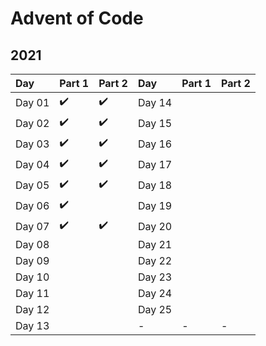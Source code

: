# Advent of Code
## 2021

  Day  |       Part 1       |       Part 2        |  Day   |       Part 1       |       Part 2        
:----- | :------------------| :-------------------| :----- | :------------------| :-------------------
Day 01 | :heavy_check_mark: |  :heavy_check_mark: | Day 14 |                    |  
Day 02 | :heavy_check_mark: |  :heavy_check_mark: | Day 15 |                    |  
Day 03 | :heavy_check_mark: |  :heavy_check_mark: | Day 16 |                    |  
Day 04 | :heavy_check_mark: |  :heavy_check_mark: | Day 17 |                    |  
Day 05 | :heavy_check_mark: |  :heavy_check_mark: | Day 18 |                    |  
Day 06 | :heavy_check_mark: |                     | Day 19 |                    |  
Day 07 | :heavy_check_mark: |  :heavy_check_mark: | Day 20 |                    |  
Day 08 |                    |                     | Day 21 |                    |  
Day 09 |                    |                     | Day 22 |                    |  
Day 10 |                    |                     | Day 23 |                    |  
Day 11 |                    |                     | Day 24 |                    |  
Day 12 |                    |                     | Day 25 |                    |  
Day 13 |                    |                     |    -   |          -         |            -